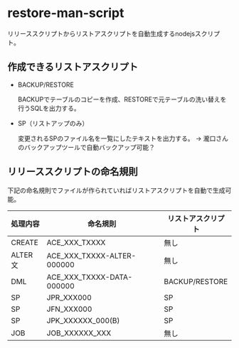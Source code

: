 restore-man-script
====

リリーススクリプトからリストアスクリプトを自動生成するnodejsスクリプト。



## 作成できるリストアスクリプト



- BACKUP/RESTORE

  BACKUPでテーブルのコピーを作成、RESTOREで元テーブルの洗い替えを行うSQLを出力する。

- SP（リストアップのみ）

  変更されるSPのファイル名を一覧にしたテキストを出力する。
  → 瀧口さんのバックアップツールで自動バックアップ可能？



## リリーススクリプトの命名規則

下記の命名規則でファイルが作られていればリストアスクリプトを自動で生成可能。

| 処理内容 | 命名規則                   | リストアスクリプト |
| -------- | -------------------------- | ------------------ |
| CREATE   | ACE_XXX_TXXXX              | 無し               |
| ALTER文  | ACE_XXX_TXXXX-ALTER-000000 | 無し               |
| DML      | ACE_XXX_TXXXX-DATA-000000  | BACKUP/RESTORE     |
| SP       | JPR_XXX000                 | SP                 |
| SP       | JFN_XXX000                 | SP                 |
| SP       | JPK_XXXXXX_000(B)          | SP                 |
| JOB      | JOB_XXXXXX_XXX             | 無し               |

